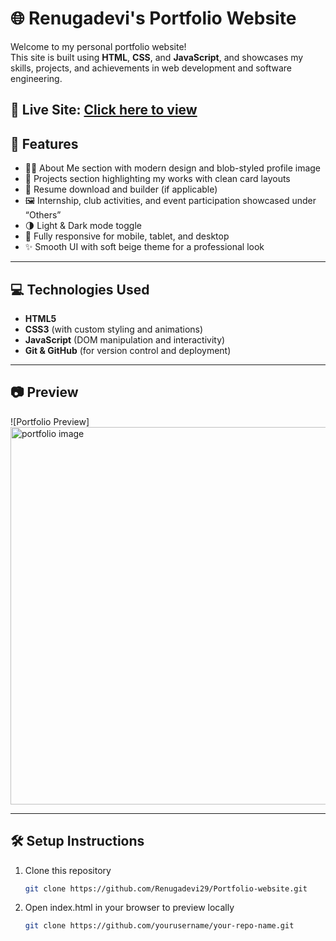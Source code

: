 # 🌐 Renugadevi's Portfolio Website

Welcome to my personal portfolio website!  
This site is built using **HTML**, **CSS**, and **JavaScript**, and showcases my skills, projects, and achievements in web development and software engineering.

🔗 **Live Site:** [Click here to view](https://renugadevi29.github.io/Portfolio-website/)
---

## 📌 Features

- 🧑‍💻 About Me section with modern design and blob-styled profile image  
- 💼 Projects section highlighting my works with clean card layouts  
- 📜 Resume download and builder (if applicable)  
- 🖼️ Internship, club activities, and event participation showcased under “Others”  
- 🌗 Light & Dark mode toggle  
- 📱 Fully responsive for mobile, tablet, and desktop  
- ✨ Smooth UI with soft beige theme for a professional look

---

## 💻 Technologies Used

- **HTML5**
- **CSS3** (with custom styling and animations)
- **JavaScript** (DOM manipulation and interactivity)
- **Git & GitHub** (for version control and deployment)

---

## 📷 Preview

![Portfolio Preview]
<img width="1365" height="604" alt="portfolio image" src="https://github.com/user-attachments/assets/6cf772b1-1065-497a-8618-3cd291bb1cd3" />

---

## 🛠️ Setup Instructions 

1. Clone this repository  
   ```bash
   git clone https://github.com/Renugadevi29/Portfolio-website.git
2. Open index.html in your browser to preview locally

   ```bash
   git clone https://github.com/yourusername/your-repo-name.git
